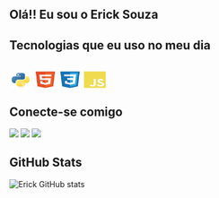 ## Olá!! Eu sou o Erick Souza



## Tecnologias que eu uso no meu dia

<div style="display: inline_block"><br>
  <img align="center" alt="Eri-Python" height="30" width="40" src="https://raw.githubusercontent.com/devicons/devicon/master/icons/python/python-original.svg">
  <img align="center" alt="Eri-HTML" height="30" width="40" src="https://raw.githubusercontent.com/devicons/devicon/master/icons/html5/html5-original.svg">
  <img align="center" alt="Eri-CSS" height="30" width="40" src="https://raw.githubusercontent.com/devicons/devicon/master/icons/css3/css3-original.svg">
  <img align="center" alt="Eri-Js" height="30" width="40" src="https://raw.githubusercontent.com/devicons/devicon/master/icons/javascript/javascript-plain.svg">
 
  
 
</div>

## Conecte-se comigo

<div> 
 
  <a href="https://instagram.com/erimarasco" target="_blank"><img src="https://img.shields.io/badge/-Instagram-%23E4405F?style=for-the-badge&logo=instagram&logoColor=white" target="_blank"></a>
 	<a href="https://www.linkedin.com/in/erick-souza-476729289" target="_blank"><img src="https://img.shields.io/badge/-LinkedIn-%230077B5?style=for-the-badge&logo=linkedin&logoColor=white" target="_blank"></a> 
    <a href = "mailto:erickmarasco@gmail.com"><img src="https://img.shields.io/badge/-Gmail-%23333?style=for-the-badge&logo=gmail&logoColor=white" target="_blank"></a>
  
</div>

## GitHub Stats

![Erick GitHub stats](https://github-readme-stats.vercel.app/api?username=erimarasco&show_icons=true&theme=radical)
